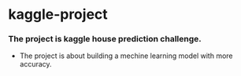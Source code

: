 # kaggle-project
### The project is kaggle house prediction challenge.

- The project is about building a mechine learning model with more accuracy.
